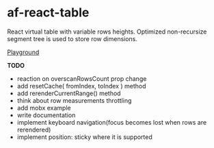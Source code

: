 # af-react-table
React virtual table with variable rows heights.
Optimized non-recursize segment tree is used to store row dimensions.

[Playground](https://nowaalex.github.io/af-react-table/exampleAssets/)

**TODO**
* reaction on overscanRowsCount prop change
* add resetCache( fromIndex, toIndex ) method
* add rerenderCurrentRange() method
* think about row measurements throttling
* add mobx example
* write documentation
* implement keyboard navigation(focus becomes lost when rows are rerendered)
* implement position: sticky where it is supported